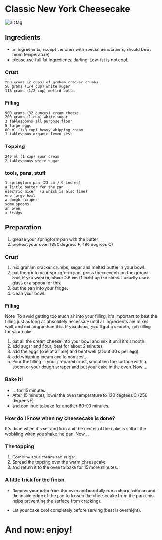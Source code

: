 # Classic New York Cheesecake #

![alt tag](http://distilleryimage9.ak.instagram.com/2c2b14e8715111e28ddc22000a9f15db_7.jpg)

## Ingredients ##
* all ingredients, except the ones with special annotations, should be at room temperature)
* please use full fat ingredients, darling. Low-fat is not cool.

### Crust ###

    200 grams (2 cups) of graham cracker crumbs
    50 grams (1/4 cup) white sugar
    115 grams (1/2 cup) melted butter

### Filling ###

    900 grams (32 ounces) cream cheese
    200 grams (1 cup) white sugar
    3 tablespoons all purpose flour
    5 large eggs
    80 ml (1/3 cup) heavy whipping cream
    1 tablespoon organic lemon zest

### Topping ###

    240 ml (1 cup) sour cream
    2 tablespoons white sugar

### tools, pans, stuff ###

    1 springform pan (23 cm / 9 inches)
    a little butter for the pan
    electric mixer  (a whisk is also fine)
    one large bowl
    a dough scraper
    some spoons
    an oven
    a fridge

## Preparation ##

1. grease your springform pan with the butter
2. preheat your oven (350 degrees F, 180 degrees C)

### Crust ###

1. mix graham cracker crumbs, sugar and melted butter in your bowl.
2. put them into your springform pan, press them evenly on the ground and, if you want to, about 2.5 cm (1 inch) up the sides. I usually use a glass or a spoon for this.
3. put the pan into your fridge.
4. clean your bowl.

### Filling ###

Note: To avoid getting too much air into your filling, it's important to beat the filling just as long as absolutely necessary until all ingredients are mixed well, and not longer than this. If you do so, you'll get a smooth, soft filling for your cake.

1. put all the cream cheese into your bowl and mix it until it's smooth.
2. add sugar and flour, beat for about 2 minutes.
3. add the eggs (one at a time) and beat well (about 30 s per egg).
4. add whipping cream and lemon zest.
5. Pour the filling in your prepared crust, smoothen the surface with a spoon or your dough scraper and put your cake in the oven. Now ...

### Bake it! ###

- ... for 15 minutes
- After 15 minutes, lower the oven temperature to 120 degrees C (250 degrees F) 
- and continue to bake for another 60-90 minutes.

### How do I know when my cheesecake is done? ###

It's done when it's set and firm and the center of the cake is still a little wobbling when you shake the pan. Now ...

### The topping ###

1. Combine sour cream and sugar. 
2. Spread the topping over the warm cheesecake 
3. and return it to the oven to bake for 15 more minutes.

### A little trick for the finish ###

- Remove your cake from the oven and carefully run a sharp knife around the inside edge of the pan to loosen the cheesecake from the pan (this helps preventing the surface from cracking).

- Let your cake cool completely before serving (best is overnight). 

# And now: enjoy! #
